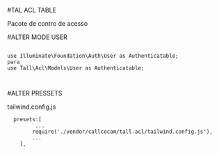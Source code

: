 #TAL ACL TABLE

Pacote de contro de acesso

#ALTER MODE USER

```

use Illuminate\Foundation\Auth\User as Authenticatable;
para
use Tall\Acl\Models\User as Authenticatable;

  
```


#ALTER PRESSETS 

tailwind.config.js
```
  presets:[
         ...
        require('./vendor/callcocam/tall-acl/tailwind.config.js'),
        ...
    ],
  
```